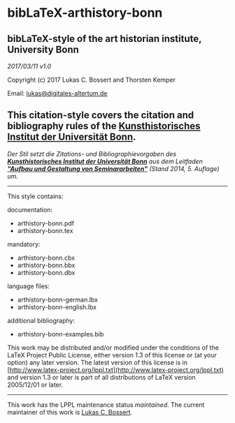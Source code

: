 bibLaTeX-arthistory-bonn    
======= 



bibLaTeX-style of the art historian institute, University Bonn
---
_2017/03/11 v1.0_

Copyright (c) 2017 Lukas C. Bossert and Thorsten Kemper

Email: [lukas@digitales-altertum.de](mailto:lukas@digitales-altertum.de)

This citation-style covers the citation and bibliography rules of 
the 
[__Kunsthistorisches Institut der Universität Bonn__](https://www.khi.uni-bonn.de/).
---
*Der Stil setzt die Zitations- und Bibliographievorgaben 
des [__Kunsthistorisches Institut der Universität Bonn__](https://www.khi.uni-bonn.de/) aus dem Leitfaden [__"Aufbau und Gestaltung von Seminararbeiten"__](https://www.khi.uni-bonn.de/studium-und-lehre/links/leitfaden-5.-auflage/at_download/file) (Stand 2014, 5. Auflage) um.*

---

This style contains:

documentation:

- arthistory-bonn.pdf
- arthistory-bonn.tex

mandatory:

* arthistory-bonn.cbx
* arthistory-bonn.bbx
* arthistory-bonn.dbx

language files:

- arthistory-bonn-german.lbx
- arthistory-bonn-english.lbx


additional bibliography:

- arthistory-bonn-examples.bib



This work may be distributed and/or modified under the
conditions of the LaTeX Project Public License, either version 1.3
of this license or (at your option) any later version.
The latest version of this license is in [http://www.latex-project.org/lppl.txt](http://www.latex-project.org/lppl.txt) and version 1.3 or later is part of all distributions of LaTeX
version 2005/12/01 or later.

---
This work has the LPPL maintenance status _maintained_.
The current maintainer of this work is [Lukas C. Bossert](https://github.com/LukasCBossert).

